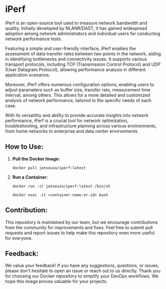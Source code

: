 # iPerf

iPerf is an open-source tool used to measure network bandwidth and quality. Initially developed by NLANR/DAST, it has gained widespread adoption among network administrators and individual users for conducting network performance tests.

Featuring a simple and user-friendly interface, iPerf enables the assessment of data transfer rates between two points in the network, aiding in identifying bottlenecks and connectivity issues. It supports various transport protocols, including TCP (Transmission Control Protocol) and UDP (User Datagram Protocol), allowing performance analysis in different application scenarios.

Moreover, iPerf offers numerous configuration options, enabling users to adjust parameters such as buffer size, transfer rate, measurement time interval, among others. This allows for a more detailed and customized analysis of network performance, tailored to the specific needs of each case.

With its versatility and ability to provide accurate insights into network performance, iPerf is a crucial tool for network optimization, troubleshooting, and infrastructure planning across various environments, from home networks to enterprise and data center environments.

## How to Use:

1. **Pull the Docker Image:**
    ```
    docker pull jansouza/iperf:latest
    ```

2. **Run a Container:**
    ```
    docker run -it jansouza/iperf:latest /bin/sh

    docker exec -it <container-name-or-id> bash
    ```


## Contribution:

This repository is maintained by our team, but we encourage contributions from the community for improvements and fixes. Feel free to submit pull requests and report issues to help make this repository even more useful for everyone.


## Feedback:

We value your feedback! If you have any suggestions, questions, or issues, please don't hesitate to open an issue or reach out to us directly.
Thank you for choosing our Docker repository to simplify your DevOps workflows. We hope this image proves valuable for your projects.